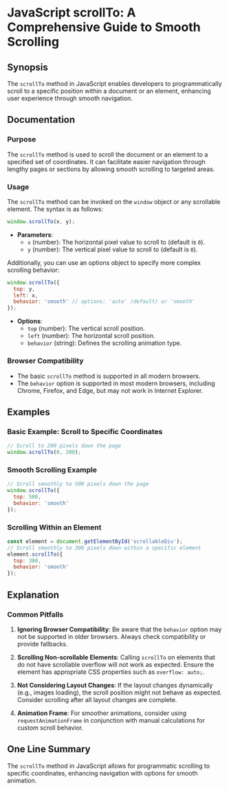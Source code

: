 <!--
Meta Description: # JavaScript scrollTo: A Comprehensive Guide to Smooth Scrolling ## Synopsis The `scrollTo` method in JavaScript enables developers to programmaticall...
Meta Keywords: scrollto, scroll, smooth, scrolling, javascript
-->

# JavaScript scrollTo: A Comprehensive Guide to Smooth Scrolling

## Synopsis
The `scrollTo` method in JavaScript enables developers to programmatically scroll to a specific position within a document or an element, enhancing user experience through smooth navigation.

## Documentation

### Purpose
The `scrollTo` method is used to scroll the document or an element to a specified set of coordinates. It can facilitate easier navigation through lengthy pages or sections by allowing smooth scrolling to targeted areas.

### Usage
The `scrollTo` method can be invoked on the `window` object or any scrollable element. The syntax is as follows:

```javascript
window.scrollTo(x, y);
```

- **Parameters**:
  - `x` (number): The horizontal pixel value to scroll to (default is `0`).
  - `y` (number): The vertical pixel value to scroll to (default is `0`).

Additionally, you can use an options object to specify more complex scrolling behavior:

```javascript
window.scrollTo({
  top: y,
  left: x,
  behavior: 'smooth' // options: 'auto' (default) or 'smooth'
});
```

- **Options**:
  - `top` (number): The vertical scroll position.
  - `left` (number): The horizontal scroll position.
  - `behavior` (string): Defines the scrolling animation type.

### Browser Compatibility
- The basic `scrollTo` method is supported in all modern browsers.
- The `behavior` option is supported in most modern browsers, including Chrome, Firefox, and Edge, but may not work in Internet Explorer.

## Examples

### Basic Example: Scroll to Specific Coordinates
```javascript
// Scroll to 200 pixels down the page
window.scrollTo(0, 200);
```

### Smooth Scrolling Example
```javascript
// Scroll smoothly to 500 pixels down the page
window.scrollTo({
  top: 500,
  behavior: 'smooth'
});
```

### Scrolling Within an Element
```javascript
const element = document.getElementById('scrollableDiv');
// Scroll smoothly to 300 pixels down within a specific element
element.scrollTo({
  top: 300,
  behavior: 'smooth'
});
```

## Explanation

### Common Pitfalls
1. **Ignoring Browser Compatibility**: Be aware that the `behavior` option may not be supported in older browsers. Always check compatibility or provide fallbacks.
  
2. **Scrolling Non-scrollable Elements**: Calling `scrollTo` on elements that do not have scrollable overflow will not work as expected. Ensure the element has appropriate CSS properties such as `overflow: auto;`.

3. **Not Considering Layout Changes**: If the layout changes dynamically (e.g., images loading), the scroll position might not behave as expected. Consider scrolling after all layout changes are complete.

4. **Animation Frame**: For smoother animations, consider using `requestAnimationFrame` in conjunction with manual calculations for custom scroll behavior.

## One Line Summary
The `scrollTo` method in JavaScript allows for programmatic scrolling to specific coordinates, enhancing navigation with options for smooth animation.